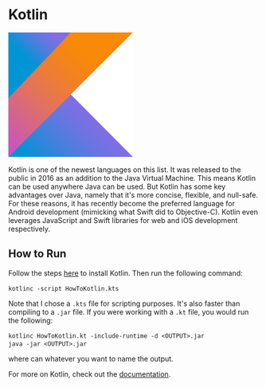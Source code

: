 # Kotlin
![Kotlin Logo](img-kotlin.png)

Kotlin is one of the newest languages on this list. It was released to the public in 2016 as an addition to the Java Virtual Machine. This means Kotlin can be used anywhere Java can be used. But Kotlin has some key advantages over Java, namely that it's more concise, flexible, and null-safe. For these reasons, it has recently become the preferred language for Android development (mimicking what Swift did to Objective-C). Kotlin even leverages JavaScript and Swift libraries for web and iOS development respectively.

## How to Run
Follow the steps [here](https://kotlinlang.org/docs/tutorials/command-line.html) to install Kotlin. Then run the following command:
```
kotlinc -script HowToKotlin.kts
```
Note that I chose a `.kts` file for scripting purposes. It's also faster than compiling to a `.jar` file. If you were working with a `.kt` file, you would run the following:
```
kotlinc HowToKotlin.kt -include-runtime -d <OUTPUT>.jar
java -jar <OUTPUT>.jar
```
where <OUTPUT> can whatever you want to name the output.

For more on Kotlin, check out the [documentation](https://kotlinlang.org/docs/reference/).

